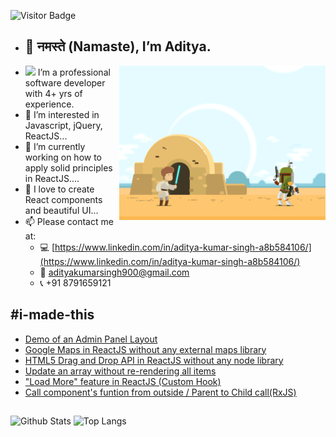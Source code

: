 ![Visitor Badge](https://visitor-badge.laobi.icu/badge?page_id=adityakumarsingh900)
- <h2>🙏 नमस्ते (Namaste), I’m Aditya.</h2> <img align='right' src="https://github.com/amandewatnitrr/amandewatnitrr/raw/main/terminal.gif" width="330">
- <img src="https://media.giphy.com/media/WUlplcMpOCEmTGBtBW/giphy.gif" width="18"> I’m a professional software developer with 4+ yrs of experience.
- 👀 I’m interested in Javascript, jQuery, ReactJS...
- 🌱 I’m currently working on how to apply solid principles in ReactJS....
- 💞️ I love to create React components and beautiful UI...
- 📫 Please contact me at: 
  - 💻 [https://www.linkedin.com/in/aditya-kumar-singh-a8b584106/](https://www.linkedin.com/in/aditya-kumar-singh-a8b584106/)
  - 💬 adityakumarsingh900@gmail.com
  - 📞 +91 8791659121

## #i-made-this
- [Demo of an Admin Panel Layout](https://adityakumarsingh900.github.io/appLayout/)
- [Google Maps in ReactJS without any external maps library](https://adityakumarsingh900.github.io/googleMapsInReact/)
- [HTML5 Drag and Drop API in ReactJS without any node library](https://adityakumarsingh900.github.io/ReactWithHtmlDragAndDrop/)
- [Update an array without re-rendering all items](https://codesandbox.io/s/update-array-with-minimal-rendering-roexb)
- ["Load More" feature in ReactJS (Custom Hook)](https://codesandbox.io/s/onloadmore-react-custom-hook-u7nqn)
- [Call component's funtion from outside / Parent to Child call(RxJS)](https://codesandbox.io/s/event-emitters-kuh1z)

##
![Github Stats](https://github-readme-stats.vercel.app/api?username=adityakumarsingh900&count_private=true&show_icons=true&include_all_commits=true)
![Top Langs](https://github-readme-stats.vercel.app/api/top-langs/?username=adityakumarsingh900&hide=TeX&layout=compact)
 
<!---
adityakumarsingh900/adityakumarsingh900 is a ✨ special ✨ repository because its `README.md` (this file) appears on your GitHub profile.
You can click the Preview link to take a look at your changes.
--->
